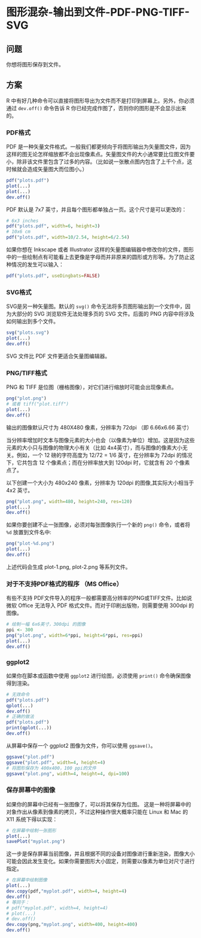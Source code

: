 # 图形混杂-输出到文件-PDF-PNG-TIFF-SVG

## 问题
你想将图形保存到文件。

## 方案

R 中有好几种命令可以直接将图形导出为文件而不是打印到屏幕上。另外，你必须通过  `dev.off()` 命令告诉 R 你已经完成作图了，否则你的图形是不会显示出来的。

### PDF格式

PDF 是一种矢量文件格式。一般我们都更倾向于将图形输出为矢量图文件，因为这样的图无论怎样缩放都不会出现像素点。矢量图文件的大小通常要比位图文件要小，除非该文件里包含了过多的内容。（比如说一张散点图内包含了上千个点，这时候就会造成矢量图大而位图小。）

```r
pdf("plots.pdf")
plot(...)
plot(...)
dev.off()
```

PDF 默认是 7x7 英寸，并且每个图形都单独占一页。这个尺寸是可以更改的：

```r
# 6x3 inches
pdf("plots.pdf", width=6, height=3)
# 10x6 cm
pdf("plots.pdf", width=10/2.54, height=6/2.54)
```

如果你想在 Inkscape 或者 Illustrator 这样的矢量图编辑器中修改你的文件，图形中的一些绘制点有可能看上去更像是字母而并非原来的圆形或方形等。为了防止这种情况的发生可以输入：

```r
pdf("plots.pdf", useDingbats=FALSE)
```

### SVG格式
SVG是另一种矢量图。默认的  `svg()` 命令无法将多页图形输出到一个文件中，因为大部分的 SVG 浏览软件无法处理多页的 SVG 文件。后面的 PNG 内容中将涉及如何输出到多个文件。

```r
svg("plots.svg")
plot(...)
dev.off()
```

SVG 文件比 PDF 文件更适合矢量图编辑器。

### PNG/TIFF格式
PNG 和 TIFF 是位图（栅格图像），对它们进行缩放时可能会出现像素点。

```r
png("plot.png")
# 或者 tiff("plot.tiff")
plot(...)
dev.off()
```

输出的图像默认尺寸为 480X480 像素，分辨率为 72dpi （即 6.66x6.66 英寸）

当分辨率增加时文本与图像元素的大小也会（以像素为单位）增加。这是因为这些元素的大小只与图像的物理大小有关（比如 4x4英寸），而与图像的像素大小无关。例如，一个 12 磅的字符高度为 12/72 = 1/6 英寸，在分辨率为 72dpi 的情况下，它共包含 12 个像素点；而在分辨率放大到 120dpi 时，它就含有 20 个像素点了。

以下创建一个大小为 480x240 像素，分辨率为 120dpi 的图像,其实际大小相当于 4x2 英寸。

```r
png("plot.png", width=480, height=240, res=120)
plot(...)
dev.off()
```
如果你要创建不止一张图像，必须对每张图像执行一个新的 `png()` 命令，或者将 `%d` 放置到文件名中:

```r
png("plot-%d.png")
plot(...)
dev.off()
```
上述代码会生成 plot-1.png, plot-2.png 等系列文件。

### 对于不支持PDF格式的程序 （MS Office）
有些不支持 PDF文件导入的程序一般都需要高分辨率的PNG或TIFF文件。比如说微软 Office 无法导入 PDF 格式文件。而对于印刷出版物，则需要使用 300dpi 的图像。
```r
# 绘制一幅 6x6英寸，300dpi 的图像
ppi <- 300
png("plot.png", width=6*ppi, height=6*ppi, res=ppi)
plot(...)
dev.off()
```
### ggplot2
如果你在脚本或函数中使用 `ggplot2` 进行绘图，必须使用 `print()` 命令确保图像得到渲染。
```r
# 无效命令
pdf("plots.pdf")
qplot(...)
dev.off()
# 正确的做法
pdf("plots.pdf")
print(qplot(...))
dev.off()
```
从屏幕中保存一个 ggplot2 图像为文件，你可以使用 `ggsave()`。

```r
ggsave("plot.pdf")
ggsave("plot.pdf", width=4, height=4)
# 将图形保存为 400x400，100 ppi的文件
ggsave("plot.png", width=4, height=4, dpi=100)
```
### 保存屏幕中的图像
如果你的屏幕中已经有一张图像了，可以将其保存为位图。
这是一种将屏幕中的对象作出从像素到像素的拷贝，不过这种操作很大概率只能在 Linux 和 Mac 的 X11 系统下得以实现：
```r
# 在屏幕中绘制一张图形
plot(...)
savePlot("myplot.png")
```
这一步是保存屏幕当前图像，并且根据不同的设备对图像进行重新渲染，图像大小可能会因此发生变化。如果你需要图形大小固定，则需要以像素为单位对尺寸进行指定。

```r
# 在屏幕中绘制图像
plot(...)
dev.copy(pdf,"myplot.pdf", width=4, height=4)
dev.off()
# 等同于：
# pdf("myplot.pdf", width=4, height=4)
# plot(...)
# dev.off()
dev.copy(png,"myplot.png", width=400, height=400)
dev.off()

```
